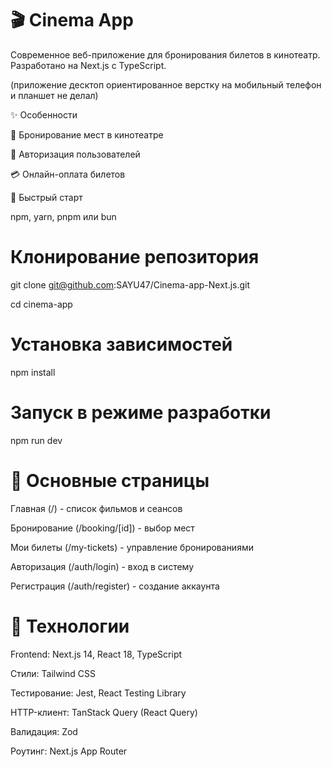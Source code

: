 # 🎬 Cinema App

Современное веб-приложение для бронирования билетов в кинотеатр. Разработано на Next.js с TypeScript.

(приложение десктоп ориентированное верстку на мобильный телефон и планшет не делал)

✨ Особенности

🎫 Бронирование мест в кинотеатре

🔐 Авторизация пользователей

💳 Онлайн-оплата билетов

🚀 Быстрый старт

npm, yarn, pnpm или bun

# Клонирование репозитория

git clone git@github.com:SAYU47/Cinema-app-Next.js.git

cd cinema-app

# Установка зависимостей

npm install

# Запуск в режиме разработки

npm run dev

# 🎯 Основные страницы

Главная (/) - список фильмов и сеансов

Бронирование (/booking/[id]) - выбор мест

Мои билеты (/my-tickets) - управление бронированиями

Авторизация (/auth/login) - вход в систему

Регистрация (/auth/register) - создание аккаунта

# 🔧 Технологии

Frontend: Next.js 14, React 18, TypeScript

Стили: Tailwind CSS

Тестирование: Jest, React Testing Library

HTTP-клиент: TanStack Query (React Query)

Валидация: Zod

Роутинг: Next.js App Router
